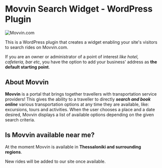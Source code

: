 # Movvin Search Widget - WordPress Plugin

![Movvin.com](https://scontent-mxp1-1.xx.fbcdn.net/v/t1.0-9/17799223_1666871063609466_1053107251974223274_n.png?oh=59a6295d0ad8171d10a324e126a37c8c&oe=5A52507A "Movvin")

This is a WordPress plugin that creates a widget enabling your site's visitors to search rides on Movvin.com.

If you are an owner or administrator of a point of interest *like hotel, cafeteria, bar etc*, you have the option to add your business' address as **the default starting point**. 

## About Movvin
**Movvin** is a portal that brings together travellers with transportation service providers! This gives the ability to a traveller to directly **_search and book online_** various transportation options at any time they are available, like: excursions, tours and activities. When the user chooses a place and a date desired, Movvin displays a list of available options depending on the given search criteria.

## Is Movvin available near me?

At the moment Movvin is available in **Thessaloniki and surrounding regions**.

New rides will be added to our site once available. 

